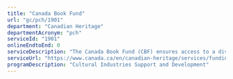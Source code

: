 ```yaml
---
title: "Canada Book Fund"
url: "gc/pch/1901"
department: "Canadian Heritage"
departmentAcronym: "pch"
serviceId: "1901"
onlineEndtoEnd: 0
serviceDescription: "The Canada Book Fund (CBF) ensures access to a diverse range of Canadian-authored books nationally and internationally, by fostering a strong book industry that publishes and markets Canadian-authored books."
serviceUrl: "https://www.canada.ca/en/canadian-heritage/services/funding/book-fund.html"
programDescription: "Cultural Industries Support and Development"
---
```

